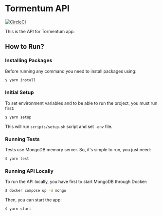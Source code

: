 # Tormentum API
[![CircleCI](https://circleci.com/gh/TheTwoCoders/tormentum-api/tree/main.svg?style=svg)](https://circleci.com/gh/TheTwoCoders/tormentum-api/tree/main)

This is the API for Tormentum app.

## How to Run?

### Installing Packages

Before running any command you need to install packages using: 

```bash
$ yarn install
```

### Initial Setup

To set environment variables and to be able to run the project, you must run first:

```bash
$ yarn setup
```

This will run `scripts/setup.sh` script and set `.env` file.

### Running Tests

Tests use MongoDB memory server. So, it's simple to run, you just need:

```bash
$ yarn test
```

### Running API Locally

To run the API locally, you have first to start MongoDB through Docker:

```bash
$ docker compose up -d mongo
```

Then, you can start the app:

```bash
$ yarn start
```
